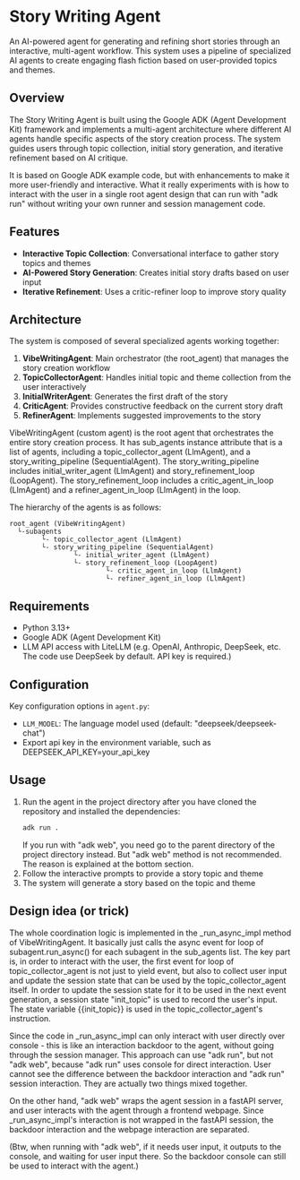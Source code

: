 # Story Writing Agent

An AI-powered agent for generating and refining short stories through an interactive, multi-agent workflow. This system uses a pipeline of specialized AI agents to create engaging flash fiction based on user-provided topics and themes.

## Overview

The Story Writing Agent is built using the Google ADK (Agent Development Kit) framework and implements a multi-agent architecture where different AI agents handle specific aspects of the story creation process. The system guides users through topic collection, initial story generation, and iterative refinement based on AI critique. 

It is based on Google ADK example code, but with enhancements to make it more user-friendly and interactive. What it really experiments with is how to interact with the user in a single root agent design that can run with "adk run" without writing your own runner and session management code.

## Features

- **Interactive Topic Collection**: Conversational interface to gather story topics and themes
- **AI-Powered Story Generation**: Creates initial story drafts based on user input
- **Iterative Refinement**: Uses a critic-refiner loop to improve story quality

## Architecture

The system is composed of several specialized agents working together:

1. **VibeWritingAgent**: Main orchestrator (the root_agent) that manages the story creation workflow
2. **TopicCollectorAgent**: Handles initial topic and theme collection from the user interactively
3. **InitialWriterAgent**: Generates the first draft of the story
4. **CriticAgent**: Provides constructive feedback on the current story draft
5. **RefinerAgent**: Implements suggested improvements to the story

VibeWritingAgent (custom agent) is the root agent that orchestrates the entire story creation process. It has sub_agents instance attribute that is a list of agents, including a topic_collector_agent (LlmAgent), and a story_writing_pipeline (SequentialAgent). The story_writing_pipeline includes initial_writer_agent (LlmAgent) and story_refinement_loop (LoopAgent). The story_refinement_loop includes a critic_agent_in_loop (LlmAgent) and a refiner_agent_in_loop (LlmAgent) in the loop. 

The hierarchy of the agents is as follows:

```
root_agent (VibeWritingAgent) 
  └-subagents
        └- topic_collector_agent (LlmAgent)
        └- story_writing_pipeline (SequentialAgent)
                └- initial_writer_agent (LlmAgent)
                └- story_refinement_loop (LoopAgent)
                        └- critic_agent_in_loop (LlmAgent)
                        └- refiner_agent_in_loop (LlmAgent)
```

## Requirements

- Python 3.13+
- Google ADK (Agent Development Kit)
- LLM API access with LiteLLM (e.g. OpenAI, Anthropic, DeepSeek, etc. The code use DeepSeek by default. API key is required.)

## Configuration

Key configuration options in `agent.py`:

- `LLM_MODEL`: The language model used (default: "deepseek/deepseek-chat")
- Export api key in the environment variable, such as DEEPSEEK_API_KEY=your_api_key

## Usage

1. Run the agent in the project directory after you have cloned the repository and installed the dependencies:
   ```bash
   adk run .
   ```
   If you run with "adk web", you need go to the parent directory of the project directory instead. But "adk web" method is not recommended. The reason is explained at the bottom section.
2. Follow the interactive prompts to provide a story topic and theme
3. The system will generate a story based on the topic and theme

## Design idea (or trick)

The whole coordination logic is implemented in the _run_async_impl method of VibeWritingAgent. It basically just calls the async event for loop of subagent.run_async() for each subagent in the sub_agents list. The key part is, in order to interact with the user, the first event for loop of topic_collector_agent is not just to yield event, but also to collect user input and update the session state that can be used by the topic_collector_agent itself. In order to update the session state for it to be used in the next event generation, a session state "init_topic" is used to record the user's input. The state variable {{init_topic}} is used in the topic_collector_agent's instruction.

Since the code in _run_async_impl can only interact with user directly over console - this is like an interaction backdoor to the agent, without going through the session manager. This approach can use "adk run", but not "adk web", because "adk run" uses console for direct interaction. User cannot see the difference between the backdoor interaction and "adk run" session interaction. They are actually two things mixed together.

On the other hand, "adk web" wraps the agent session in a fastAPI server, and user interacts with the agent through a frontend webpage. Since _run_async_impl's interaction is not wrapped in the fastAPI session, the backdoor interaction and the webpage interaction are separated.

(Btw, when running with "adk web", if it needs user input, it outputs to the console, and waiting for user input there. So the backdoor console can still be used to interact with the agent.)
